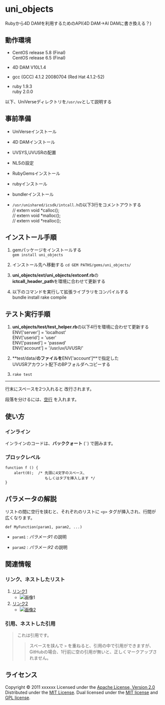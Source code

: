 uni_objects
======================
Rubyから4D DAMを利用するためのAPI(4D DAM→AI DAMに書き換える？)



動作環境
--------
+   CentOS release 5.8 (Final)  
    CentOS release 6.5 (Final)
 
+   4D DAM V10L1.4
 
+   gcc (GCC) 4.1.2 20080704 (Red Hat 4.1.2-52)
 
+   ruby 1.9.3  
    ruby 2.0.0


以下、UniVerseディレクトリを`/usr/uv`として説明する


事前準備
--------
+   UniVerseインストール
+   4D DAMインストール
+   UVSYS,UVUSRの配置
+   NLSの設定
+   RubyGemsインストール
+   rubyインストール
+   bundlerインストール
 
+   `/usr/unishared/icsdk/intcall.h`の以下3行をコメントアウトする  
    // extern  void *calloc();  
    // extern  void *malloc();  
    // extern  void *realloc();


インストール手順
----------------
1. gemパッケージをインストールする  
   `gem install uni_objects`
 
2. インストール先へ移動する
   `cd GEM PATHS/gems/uni_objects/`
 
3. **uni_objects/ext/uni_objects/extconf.rb**の  
   **ictcall_header_path**を環境に合わせて更新する
 
4. 以下のコマンドを実行して拡張ライブラリをコンパイルする  
    bundle install
    rake compile


テスト実行手順
--------------
1. **uni_objects/test/test_helper.rb**の以下4行を環境に合わせて更新する  
    ENV['server'] = 'localhost'  
    ENV['userid'] = 'user'  
    ENV['passwd'] = 'passwd'  
    ENV['account'] = '/usr/uv/UVUSR/'
 
2. **test/data/**のファイルを**ENV['account']**で指定した  
   UVUSRアカウント配下のBPフォルダへコピーする
 
3. `rake test`






------
行末にスペースを2つ入れると
改行されます。
 
段落を分けるには、[空行](http://example.com/) を入れます。

使い方
------
### インライン ###
インラインのコードは、**バッククォート** (`` ` ``) で囲みます。
 
### ブロックレベル ###
    function f () {
        alert(0);  /* 先頭に4文字のスペース、
                      もしくはタブを挿入します */
    }
 
パラメータの解説
----------------
リストの間に空行を挟むと、それぞれのリストに `<p>` タグが挿入され、行間が
広くなります。
 
    def MyFunction(param1, param2, ...)
 
+   `param1` :
    _パラメータ1_ の説明
 
+   `param2` :
    _パラメータ2_ の説明
 
関連情報
--------
### リンク、ネストしたリスト
1. [リンク1](http://example.com/ "リンクのタイトル")
    * ![画像1](http://github.com/unicorn.png "画像のタイトル")
2. [リンク2][link]
    - [![画像2][image]](https://github.com/)
 
  [link]: http://example.com/ "インデックス型のリンク"
  [image]: http://github.com/github.png "インデックス型の画像"
 
### 引用、ネストした引用
> これは引用です。
>
> > スペースを挟んで `>` を重ねると、引用の中で引用ができますが、
> > GitHubの場合、1行前に空の引用が無いと、正しくマークアップされません。
 
ライセンス
----------
Copyright &copy; 2011 xxxxxx
Licensed under the [Apache License, Version 2.0][Apache]
Distributed under the [MIT License][mit].
Dual licensed under the [MIT license][MIT] and [GPL license][GPL].
 
[Apache]: http://www.apache.org/licenses/LICENSE-2.0
[MIT]: http://www.opensource.org/licenses/mit-license.php
[GPL]: http://www.gnu.org/licenses/gpl.html